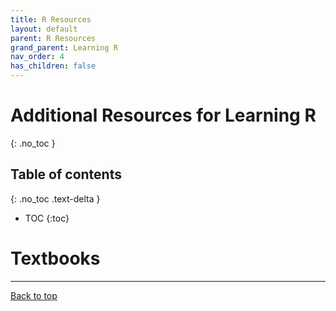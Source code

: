 ```yaml
---
title: R Resources
layout: default
parent: R Resources
grand_parent: Learning R
nav_order: 4
has_children: false
---
```


# Additional Resources for Learning R
{: .no_toc }

## Table of contents
{: .no_toc .text-delta }

- TOC
{:toc}


# Textbooks


---

[Back to top](#top)
